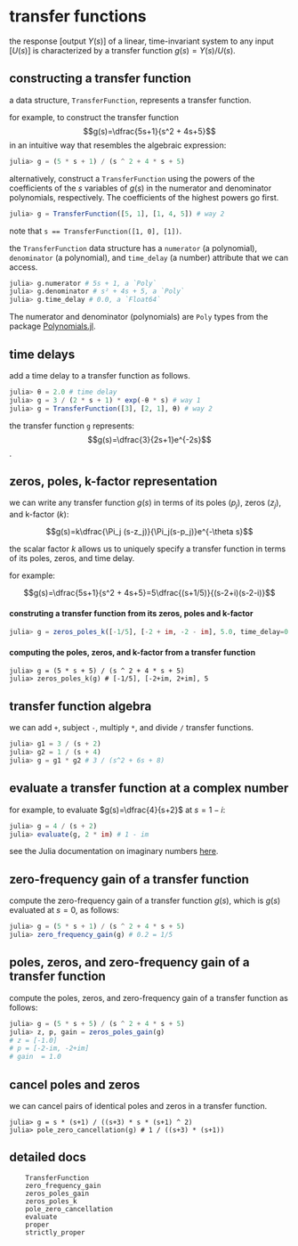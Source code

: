 # transfer functions

the response [output $Y(s)$] of a linear, time-invariant system to any input [$U(s)$] is characterized by a transfer function $g(s)=Y(s)/U(s)$.

## constructing a transfer function

a data structure, `TransferFunction`, represents a transfer function.

for example, to construct the transfer function
$$g(s)=\dfrac{5s+1}{s^2 + 4s+5}$$
in an intuitive way that resembles the algebraic expression:

```julia
julia> g = (5 * s + 1) / (s ^ 2 + 4 * s + 5)
```

alternatively, construct a `TransferFunction` using the powers of the coefficients of the $s$ variables of $g(s)$ in the numerator and denominator polynomials, respectively. The coefficients of the highest powers go first.
```julia
julia> g = TransferFunction([5, 1], [1, 4, 5]) # way 2
```

note that `s == TransferFunction([1, 0], [1])`.

the `TransferFunction` data structure has a `numerator` (a polynomial), `denominator` (a polynomial), and `time_delay` (a number) attribute that we can access.

```julia
julia> g.numerator # 5s + 1, a `Poly`
julia> g.denominator # s² + 4s + 5, a `Poly`
julia> g.time_delay # 0.0, a `Float64`
```

The numerator and denominator (polynomials) are `Poly` types from the package [Polynomials.jl](https://github.com/JuliaMath/Polynomials.jl).

## time delays

add a time delay to a transfer function as follows. 

```julia
julia> θ = 2.0 # time delay
julia> g = 3 / (2 * s + 1) * exp(-θ * s) # way 1
julia> g = TransferFunction([3], [2, 1], θ) # way 2
```

the transfer function `g` represents:
$$g(s)=\dfrac{3}{2s+1}e^{-2s}$$.

## zeros, poles, k-factor representation

we can write any transfer function $g(s)$ in terms of its poles ($p_j$), zeros ($z_j$), and k-factor ($k$):

$$g(s)=k\dfrac{\Pi_j (s-z_j)}{\Pi_j(s-p_j)}e^{-\theta s}$$

the scalar factor $k$ allows us to uniquely specify a transfer function in terms of its poles, zeros, and time delay.

for example:

$$g(s)=\dfrac{5s+1}{s^2 + 4s+5}=5\dfrac{(s+1/5)}{(s-2+i)(s-2-i)}$$

#### construting a transfer function from its zeros, poles and k-factor

```julia
julia> g = zeros_poles_k([-1/5], [-2 + im, -2 - im], 5.0, time_delay=0.0)  # way 3
```

#### computing the poles, zeros, and k-factor from a transfer function

```
julia> g = (5 * s + 5) / (s ^ 2 + 4 * s + 5)
julia> zeros_poles_k(g) # [-1/5], [-2+im, 2+im], 5
```

## transfer function algebra

we can add `+`, subject `-`, multiply `*`, and divide `/` transfer functions.

```julia
julia> g1 = 3 / (s + 2)
julia> g2 = 1 / (s + 4)
julia> g = g1 * g2 # 3 / (s^2 + 6s + 8)
```

## evaluate a transfer function at a complex number

for example, to evaluate $g(s)=\dfrac{4}{s+2}$ at $s=1-i$:
```julia
julia> g = 4 / (s + 2)
julia> evaluate(g, 2 * im) # 1 - im
```
see the Julia documentation on imaginary numbers [here](https://docs.julialang.org/en/v1/manual/complex-and-rational-numbers/).

## zero-frequency gain of a transfer function

compute the zero-frequency gain of a transfer function $g(s)$, which is $g(s)$ evaluated at $s=0$, as follows:

```julia
julia> g = (5 * s + 1) / (s ^ 2 + 4 * s + 5)
julia> zero_frequency_gain(g) # 0.2 = 1/5
```

## poles, zeros, and zero-frequency gain of a transfer function

compute the poles, zeros, and zero-frequency gain of a transfer function as follows:

```julia
julia> g = (5 * s + 5) / (s ^ 2 + 4 * s + 5)
julia> z, p, gain = zeros_poles_gain(g)
# z = [-1.0]
# p = [-2-im, -2+im]
# gain  = 1.0
```

## cancel poles and zeros

we can cancel pairs of identical poles and zeros in a transfer function.

```
julia> g = s * (s+1) / ((s+3) * s * (s+1) ^ 2)
julia> pole_zero_cancellation(g) # 1 / ((s+3) * (s+1))
```
## detailed docs

```@docs
    TransferFunction
    zero_frequency_gain
    zeros_poles_gain
    zeros_poles_k
    pole_zero_cancellation
    evaluate
    proper
    strictly_proper
```
